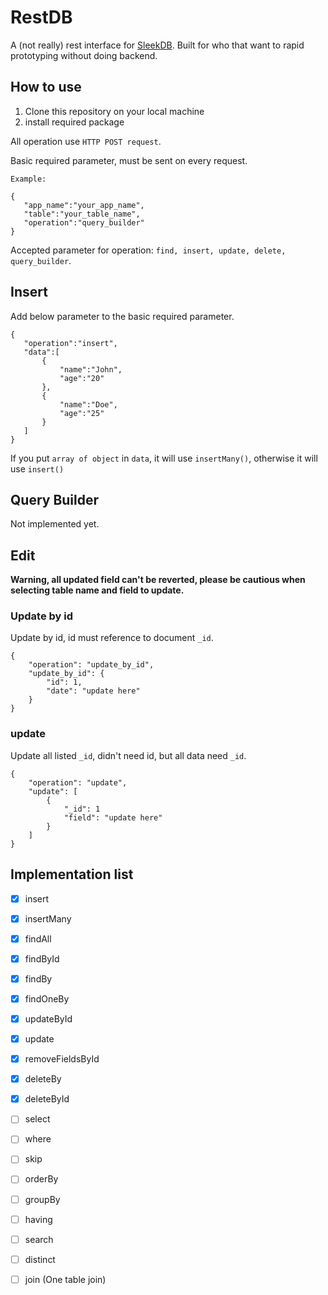 
# RestDB

A (not really) rest interface for [SleekDB](https://github.com/rakibtg/SleekDB). Built for who that want to rapid prototyping without doing backend.

## How to use
1. Clone this repository on your local machine
2. install required package

All operation use `HTTP POST request`.

Basic required parameter, must be sent on every request.

    Example:
    
    {
       "app_name":"your_app_name",
       "table":"your_table_name",
       "operation":"query_builder"
    }
    
Accepted parameter for operation: `find, insert, update, delete, query_builder`.

## Insert

Add below parameter to the basic required parameter.
	
    {
       "operation":"insert",
       "data":[
	       {
		       "name":"John",
		       "age":"20"
	       },
	       {
		       "name":"Doe",
		       "age":"25"
	       }
       ]
    }
	
If you put `array of object` in `data`, it will use `insertMany()`, otherwise it will use `insert()`

## Query Builder

Not implemented yet.

## Edit
**Warning, all updated field can't be reverted, please be cautious when selecting table name and field to update.**

### Update by id
Update by id, id must reference to document `_id`.

    {
        "operation": "update_by_id",
        "update_by_id": {
            "id": 1,
            "date": "update here"
        }
    }

### update
Update all listed `_id`, didn't need id, but all data need `_id`.

    {
        "operation": "update",
        "update": [
            {
                "_id": 1
                "field": "update here"
            }
        ]
    }

## Implementation list

- [x] insert

- [x] insertMany

- [x] findAll

- [x] findById

- [x] findBy

- [x] findOneBy

- [x] updateById

- [x] update

- [x] removeFieldsById

- [x] deleteBy

- [x] deleteById

- [ ] select

- [ ] where

- [ ] skip

- [ ] orderBy

- [ ] groupBy

- [ ] having

- [ ] search

- [ ] distinct

- [ ] join (One table join)